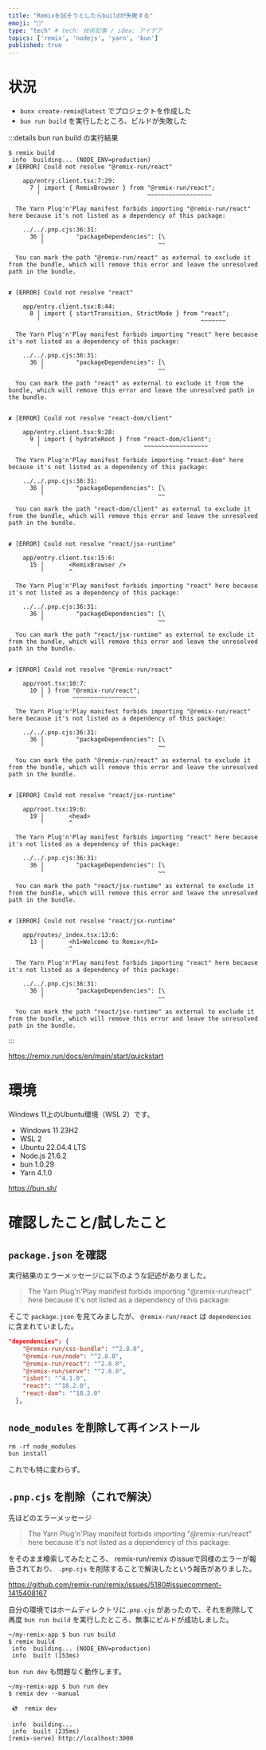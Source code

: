 ```yaml
---
title: "Remixを試そうとしたらbuildが失敗する"
emoji: "🥺"
type: "tech" # tech: 技術記事 / idea: アイデア
topics: ['remix', 'nodejs', 'yarn', 'bun']
published: true
---
```


# 状況

- `bunx create-remix@latest` でプロジェクトを作成した
- `bun run build` を実行したところ、ビルドが失敗した

:::details bun run build の実行結果

```plaintext
$ remix build
 info  building... (NODE_ENV=production)
✘ [ERROR] Could not resolve "@remix-run/react"

    app/entry.client.tsx:7:29:
      7 │ import { RemixBrowser } from "@remix-run/react";
        ╵                              ~~~~~~~~~~~~~~~~~~

  The Yarn Plug'n'Play manifest forbids importing "@remix-run/react" here because it's not listed as a dependency of this package:

    ../../.pnp.cjs:36:31:
      36 │         "packageDependencies": [\
         ╵                                ~~

  You can mark the path "@remix-run/react" as external to exclude it from the bundle, which will remove this error and leave the unresolved path in the bundle.


✘ [ERROR] Could not resolve "react"

    app/entry.client.tsx:8:44:
      8 │ import { startTransition, StrictMode } from "react";
        ╵                                             ~~~~~~~

  The Yarn Plug'n'Play manifest forbids importing "react" here because it's not listed as a dependency of this package:

    ../../.pnp.cjs:36:31:
      36 │         "packageDependencies": [\
         ╵                                ~~

  You can mark the path "react" as external to exclude it from the bundle, which will remove this error and leave the unresolved path in the bundle.


✘ [ERROR] Could not resolve "react-dom/client"

    app/entry.client.tsx:9:28:
      9 │ import { hydrateRoot } from "react-dom/client";
        ╵                             ~~~~~~~~~~~~~~~~~~

  The Yarn Plug'n'Play manifest forbids importing "react-dom" here because it's not listed as a dependency of this package:

    ../../.pnp.cjs:36:31:
      36 │         "packageDependencies": [\
         ╵                                ~~

  You can mark the path "react-dom/client" as external to exclude it from the bundle, which will remove this error and leave the unresolved path in the bundle.


✘ [ERROR] Could not resolve "react/jsx-runtime"

    app/entry.client.tsx:15:6:
      15 │       <RemixBrowser />
         ╵       ^

  The Yarn Plug'n'Play manifest forbids importing "react" here because it's not listed as a dependency of this package:

    ../../.pnp.cjs:36:31:
      36 │         "packageDependencies": [\
         ╵                                ~~

  You can mark the path "react/jsx-runtime" as external to exclude it from the bundle, which will remove this error and leave the unresolved path in the bundle.


✘ [ERROR] Could not resolve "@remix-run/react"

    app/root.tsx:10:7:
      10 │ } from "@remix-run/react";
         ╵        ~~~~~~~~~~~~~~~~~~

  The Yarn Plug'n'Play manifest forbids importing "@remix-run/react" here because it's not listed as a dependency of this package:

    ../../.pnp.cjs:36:31:
      36 │         "packageDependencies": [\
         ╵                                ~~

  You can mark the path "@remix-run/react" as external to exclude it from the bundle, which will remove this error and leave the unresolved path in the bundle.


✘ [ERROR] Could not resolve "react/jsx-runtime"

    app/root.tsx:19:6:
      19 │       <head>
         ╵       ^

  The Yarn Plug'n'Play manifest forbids importing "react" here because it's not listed as a dependency of this package:

    ../../.pnp.cjs:36:31:
      36 │         "packageDependencies": [\
         ╵                                ~~

  You can mark the path "react/jsx-runtime" as external to exclude it from the bundle, which will remove this error and leave the unresolved path in the bundle.


✘ [ERROR] Could not resolve "react/jsx-runtime"

    app/routes/_index.tsx:13:6:
      13 │       <h1>Welcome to Remix</h1>
         ╵       ^

  The Yarn Plug'n'Play manifest forbids importing "react" here because it's not listed as a dependency of this package:

    ../../.pnp.cjs:36:31:
      36 │         "packageDependencies": [\
         ╵                                ~~

  You can mark the path "react/jsx-runtime" as external to exclude it from the bundle, which will remove this error and leave the unresolved path in the bundle.
```

:::

https://remix.run/docs/en/main/start/quickstart

# 環境

Windows 11上のUbuntu環境（WSL 2）です。

- Windows 11 23H2
- WSL 2
- Ubuntu 22.04.4 LTS
- Node.js 21.6.2
- bun 1.0.29
- Yarn 4.1.0

https://bun.sh/

# 確認したこと/試したこと

## `package.json` を確認

実行結果のエラーメッセージに以下のような記述がありました。

> The Yarn Plug'n'Play manifest forbids importing "@remix-run/react" here because it's not listed as a dependency of this package:

そこで `package.json` を見てみましたが、 `@remix-run/react` は `dependencies` に含まれていました。

```json:package.json
"dependencies": {
    "@remix-run/css-bundle": "^2.8.0",
    "@remix-run/node": "^2.8.0",
    "@remix-run/react": "^2.8.0",
    "@remix-run/serve": "^2.8.0",
    "isbot": "^4.1.0",
    "react": "^18.2.0",
    "react-dom": "^18.2.0"
  },
```

## `node_modules` を削除して再インストール

```plaintext
rm -rf node_modules
bun install
```

これでも特に変わらず。

## `.pnp.cjs` を削除（これで解決）

先ほどのエラーメッセージ

> The Yarn Plug'n'Play manifest forbids importing "@remix-run/react" here because it's not listed as a dependency of this package:

をそのまま検索してみたところ、 remix-run/remix のissueで同様のエラーが報告されており、 `.pnp.cjs` を削除することで解決したという報告がありました。

https://github.com/remix-run/remix/issues/5180#issuecomment-1415408167

自分の環境ではホームディレクトリに`.pnp.cjs` があったので、それを削除して再度 `bun run build` を実行したところ、無事にビルドが成功しました。

```plaintext
~/my-remix-app $ bun run build
$ remix build
 info  building... (NODE_ENV=production)
 info  built (153ms)
```

`bun run dev` も問題なく動作します。

```plaintext
~/my-remix-app $ bun run dev
$ remix dev --manual

 💿  remix dev

 info  building...
 info  built (235ms)
[remix-serve] http://localhost:3000
```
